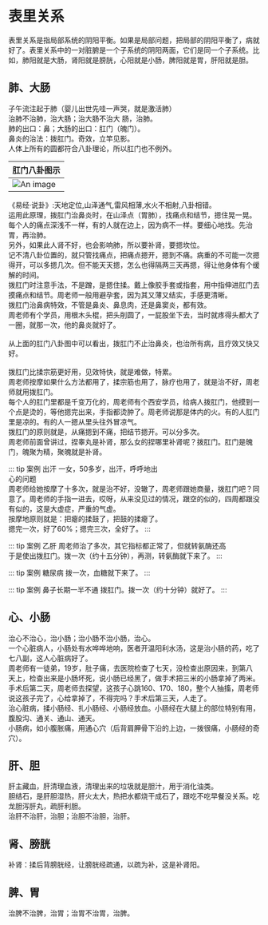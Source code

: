 #  表里关系


表里关系是指局部系统的阴阳平衡。如果是局部问题，把局部的阴阳平衡了，病就好了。表里关系中的一对脏腑是一个子系统的阴阳两面，它们是同一个子系统。比如，肺阳就是大肠，肾阳就是膀胱，心阳就是小肠，脾阳就是胃，肝阳就是胆。

## 肺、大肠

子午流注起于肺（婴儿出世先哇一声哭，就是激活肺）<br>
治肺不治肺，治大肠；治大肠不治大 肠，治肺。<br>
肺的出口：鼻；大肠的出口：肛门（魄门）。<br>
鼻炎的治法：拨肛门。奇效，立竿见影。<br>
人体上所有的圆都符合八卦理论，所以肛门也不例外。

|肛门八卦图示|
|----|
|![An image](/anus_eight.png)|

《易经·说卦》:天地定位,山泽通气,雷风相薄,水火不相射,八卦相错。<br>
运用此原理，拨肛门治鼻炎时，在山泽点（胃肺），找痛点和结节，摁住晃一晃。每个人的痛点深浅不一样，有的人就在边上，因为病不一样。要细心地找。先治胃，再治肺。<br>
另外，如果此人肾不好，也会影响肺，所以要补肾，要摁坎位。<br>
记不清八卦位置的，就只管找痛点，把痛点摁开，摁到不痛。病重的不可能一次摁得开，可以多摁几次。但不能天天摁，怎么也得隔两三天再摁，得让他身体有个缓解的时间。<br>
拨肛门时注意手法，不是蹭，是摁住揉。戴上像胶手套或指套，用中指伸进肛门去摸痛点和结节。周老师一般用避孕套，因为其又薄又结实，手感更清晰。<br>
拨肛门治鼻病特效，不管是鼻炎、鼻息肉，还是鼻窦炎，都有效。<br>
周老师有个学员，用根木头棍，把头削圆了，一屁股坐下去，当时就疼得头都大了一圈，就那一次，他的鼻炎就好了。<br><br>
从上面的肛门八卦图中可以看出，拨肛门不止治鼻炎，也治所有病，且疗效又快又好。<br><br>
拨肛门比揉宗筋更好用，见效特快，就是难做，特累。<br>
周老师按摩如果什么方法都用了，揉宗筋也用了，脉疗也用了，就是治不好，周老师就用拨肛门。<br>
每个人的肛门里都是千变万化的，周老师有个西安学员，给病人拨肛门，他摸到一个点是烫的，等他摁完出来，手指都烫肿了。周老师说那是体内的火。有的人肛门里是凉的。有的人一摁从里头往外冒凉气。<br>
拨肛门的原则就是，从痛摁到不痛，把结节摁开。可以分多次。<br>
周老师前面曾讲过，捏睾丸是补肾，那么女的捏哪里补肾呢？拨肛门。肛门是魄门，魄聚为精，聚魄就是补肾。

::: tip 案例	出汗
一女，50多岁，出汗，呼呼地出<br>
心的问题<br>
周老师给她按摩了十多次，就是治不好，没辙了，周老师跟她商量，拨肛门吧？同意了。周老师的手指一进去，哎呀，从来没见过的情况，跟空的似的，四周都跟没有似的，这是大虚症，严重的气虚。<br>
按摩地原则就是：把瘪的揉鼓了，把鼓的揉瘪了。<br>
摁完一次，好了60%；摁完三次，全好了。
:::

::: tip 案例	乙肝
周老师治了多次，其它指标都正常了，但就转氨酶还高<br>
于是使出拨肛门。拨一次（约十五分钟），再测，转氨酶就下来了。
:::

::: tip 案例	糖尿病
拨一次，血糖就下来了。
:::

::: tip 案例	鼻子长期一半不通
拨肛门。拨一次（约十分钟）就好了。
:::



## 心、小肠

治心不治心，治小肠；治小肠不治小肠，治心。<br>
一个心脏病人，小肠处有水哗哗地响，医者开温阳利水汤，这是治小肠的药，吃了七八副，这人心脏病好了。<br>
周老师有一徒弟，19岁，肚子痛，去医院检查了七天，没检查出原因来，到第八天上，检查出来是小肠坏死，说小肠已经黑了，做手术把三米的小肠拿掉了两米。手术后第二天，周老师去探望，这孩子心跳160、170、180，整个人抽搐，周老师说这孩子完了，心给拿掉了，不得完吗？手术后第三天，人走了。<br>
治心脏病，揉小肠经、扎小肠经、小肠经放血。小肠经在大腿上的部位特别有用，腹股沟、通关、通山、通天。<br>
小肠病，如小腹胀痛，用通心穴（后背肩胛骨下沿的上边，一拨很痛，小肠经的奇穴）。



## 肝、胆

肝主藏血，肝清理血液，清理出来的垃圾就是胆汁，用于消化油类。<br>
胆结石，是肝胆湿热，肝火太大，热把水都烧干成石了，跟吃不吃早餐没关系。吃龙胆泻肝丸，疏肝利胆。<br>
治肝不治肝，治胆；治胆不治胆，治肝。



## 肾、膀胱

补肾：揉后背膀胱经，让膀胱经疏通，以疏为补，这是补肾阳。



## 脾、胃

治脾不治脾，治胃；治胃不治胃，治脾。
